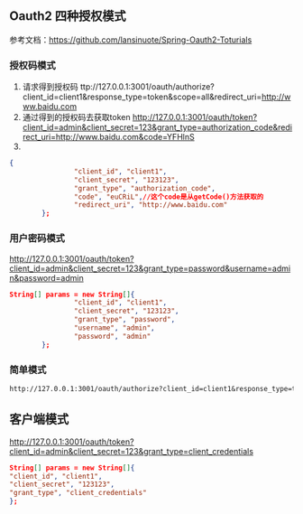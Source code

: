 ## Oauth2 四种授权模式

参考文档：https://github.com/lansinuote/Spring-Oauth2-Toturials

###  授权码模式

1. 请求得到授权码 ttp://127.0.0.1:3001/oauth/authorize?client_id=client1&response_type=token&scope=all&redirect_uri=http://www.baidu.com
2. 通过得到的授权码去获取token http://127.0.0.1:3001/oauth/token?client_id=admin&client_secret=123&grant_type=authorization_code&redirect_uri=http://www.baidu.com&code=YFHlnS
3. 

```json
{
                "client_id", "client1",
                "client_secret", "123123",
                "grant_type", "authorization_code",
                "code", "euCRiL",//这个code是从getCode()方法获取的
                "redirect_uri", "http://www.baidu.com"
        };
```



### 用户密码模式

http://127.0.0.1:3001/oauth/token?client_id=admin&client_secret=123&grant_type=password&username=admin&password=admin

```json
String[] params = new String[]{
                "client_id", "client1",
                "client_secret", "123123",
                "grant_type", "password",
                "username", "admin",
                "password", "admin"
        };
```

### 简单模式

```handlebars
http://127.0.0.1:3001/oauth/authorize?client_id=client1&response_type=token&scope=all&redirect_uri=http://www.baidu.com
```

## 客户端模式

http://127.0.0.1:3001/oauth/token?client_id=admin&client_secret=123&grant_type=client_credentials

```json
String[] params = new String[]{
"client_id", "client1",
"client_secret", "123123",
"grant_type", "client_credentials"
};
```

